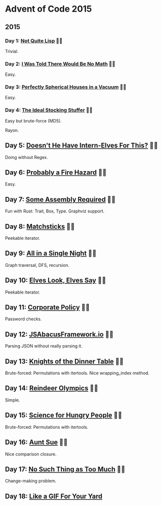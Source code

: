 # Advent of Code 2015

## 2015

### Day 1: [Not Quite Lisp](day01/README.md) 🌟🌟

Trivial.

### Day 2: [I Was Told There Would Be No Math](day02/README.md) 🌟🌟

Easy.

### Day 3: [Perfectly Spherical Houses in a Vacuum](day03/README.md) 🌟🌟

Easy.

### Day 4: [The Ideal Stocking Stuffer](day04/README.md) 🌟🌟

Easy but brute-force (MD5).

Rayon.

## Day 5: [Doesn't He Have Intern-Elves For This?](day05/README.md) 🌟🌟

Doing without Regex.

## Day 6: [Probably a Fire Hazard](day06/README.md) 🌟🌟

Easy.

## Day 7: [Some Assembly Required](day07/README.md) 🌟🌟

Fun with Rust: Trait, Box, Type.
Graphviz support.

## Day 8: [Matchsticks](day08/README.md) 🌟🌟

Peekable iterator.

## Day 9: [All in a Single Night](day09/README.md) 🌟🌟

Graph traversal, DFS, recursion.

## Day 10: [Elves Look, Elves Say](day10/README.md) 🌟🌟

Peekable iterator.

## Day 11: [Corporate Policy](day11/README.md) 🌟🌟

Password checks.

## Day 12: [JSAbacusFramework.io](day12/README.md) 🌟🌟

Parsing JSON without really parsing it.

## Day 13: [Knights of the Dinner Table](day13/README.md) 🌟🌟

Brute-forced: Permutations with itertools. Nice wrapping_index method.

## Day 14: [Reindeer Olympics](day14/README.md) 🌟🌟

Simple.

## Day 15: [Science for Hungry People](day15/README.md) 🌟🌟

Brute-forced: Permutations with itertools.

## Day 16: [Aunt Sue](day16/README.md) 🌟🌟

Nice comparison closure.

## Day 17: [No Such Thing as Too Much](day17/README.md) 🌟🌟

Change-making problem.

## Day 18: [Like a GIF For Your Yard](day18/README.md) 

